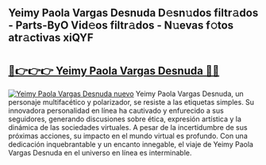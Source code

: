 ## Yeimy Paola Vargas Desnuda D𝚎sn𝚞dos filtr𝚊dos - Parts-ByO Vid𝚎os filtr𝚊dos - N𝚞evas f𝚘tos atr𝚊ctivas xiQYF

# <h2><a href="http://mbc7m9.tromn.icu/?c=Yeimy+Paola+Vargas+Desnuda">🔗👉👉👉 Yeimy Paola Vargas Desnuda 🔗🔗</a></h2>

[![Yeimy Paola Vargas Desnuda nuevo](https://i.imgur.com/pEAQMta.gif)](http://mbc7m9.tromn.icu/?c=Yeimy+Paola+Vargas+Desnuda)
Yeimy Paola Vargas Desnuda, un personaje multifacético y polarizador, se resiste a las etiquetas simples. Su innovadora personalidad en línea ha cautivado y enfurecido a sus seguidores, generando discusiones sobre ética, expresión artística y la dinámica de las sociedades virtuales. A pesar de la incertidumbre de sus próximas acciones, su impacto en el mundo virtual es profundo. Con una dedicación inquebrantable y un encanto innegable, el viaje de Yeimy Paola Vargas Desnuda en el universo en línea es interminable.
